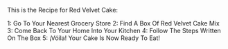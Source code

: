 This is the Recipe for Red Velvet Cake:

1: Go To Your Nearest Grocery Store
2: Find A Box Of Red Velvet Cake Mix
3: Come Back To Your Home Into Your Kitchen
4: Follow The Steps Written On The Box
5: ¡Vóila! Your Cake Is Now Ready To Eat!